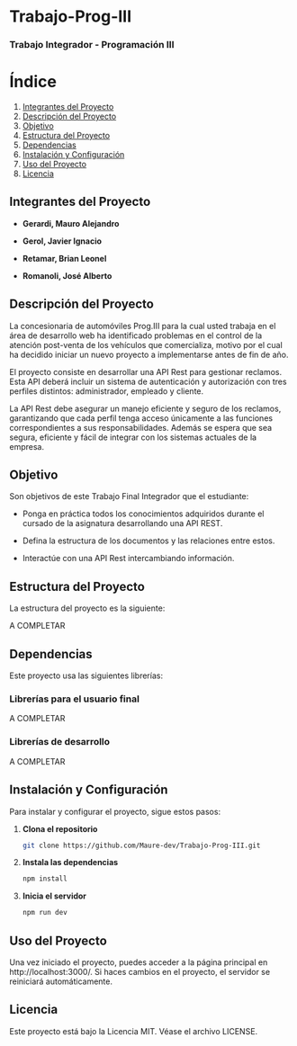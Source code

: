 # Trabajo-Prog-III

### Trabajo Integrador - Programación III

# Índice

1. [Integrantes del Proyecto](#integrantes-del-proyecto)
2. [Descripción del Proyecto](#descripción-del-proyecto)
3. [Objetivo](#objetivo)
4. [Estructura del Proyecto](#estructura-del-proyecto)
5. [Dependencias](#dependencias)
6. [Instalación y Configuración](#instalación-y-configuración)
7. [Uso del Proyecto](#uso-del-proyecto)
8. [Licencia](#licencia)

## Integrantes del Proyecto

- **Gerardi, Mauro Alejandro**

- **Gerol, Javier Ignacio**

- **Retamar, Brian Leonel**

- **Romanoli, José Alberto**

## Descripción del Proyecto

La concesionaria de automóviles Prog.III para la cual usted trabaja en el área de desarrollo web ha identificado problemas en el control de la atención post-venta de los vehículos que comercializa, motivo por el cual ha decidido iniciar un nuevo proyecto a implementarse antes de fin de año.

El proyecto consiste en desarrollar una API Rest para gestionar reclamos. Esta API deberá incluir un sistema de autenticación y autorización con tres perfiles distintos: administrador, empleado y cliente.

La API Rest debe asegurar un manejo eficiente y seguro de los reclamos, garantizando que cada perfil tenga acceso únicamente a las funciones correspondientes a sus responsabilidades. Además se espera que sea segura, eficiente y fácil de integrar con los sistemas actuales de la empresa. 

## Objetivo

Son objetivos de este Trabajo Final Integrador que el estudiante:

- Ponga en práctica todos los conocimientos adquiridos durante el cursado de la asignatura
desarrollando una API REST.

- Defina la estructura de los documentos y las relaciones entre estos.

- Interactúe con una API Rest intercambiando información. 

## Estructura del Proyecto

La estructura del proyecto es la siguiente:

A COMPLETAR

## Dependencias

Este proyecto usa las siguientes librerías:

### Librerías para el usuario final

A COMPLETAR

### Librerías de desarrollo

A COMPLETAR

## Instalación y Configuración

Para instalar y configurar el proyecto, sigue estos pasos:

1. **Clona el repositorio**

   ```bash
   git clone https://github.com/Maure-dev/Trabajo-Prog-III.git
   ```

2. **Instala las dependencias**

   ```bash
   npm install
   ```

3. **Inicia el servidor**

   ```bash
   npm run dev
   ```

## Uso del Proyecto

Una vez iniciado el proyecto, puedes acceder a la página principal en http://localhost:3000/. Si haces cambios en el proyecto, el servidor se reiniciará automáticamente.

## Licencia

Este proyecto está bajo la Licencia MIT. Véase el archivo LICENSE.
